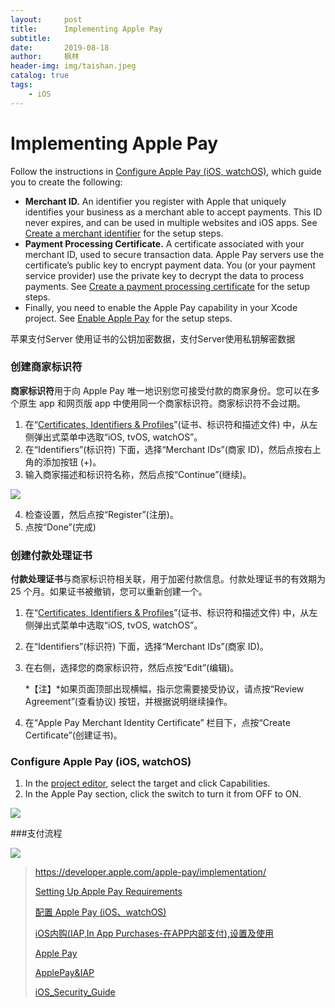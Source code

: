 ```yaml
---
layout:     post
title:      Implementing Apple Pay
subtitle:   
date:       2019-08-18
author:     枫林
header-img: img/taishan.jpeg
catalog: true
tags:
    - iOS
---
```




# Implementing Apple Pay



Follow the instructions in [Configure Apple Pay (iOS, watchOS)](https://help.apple.com/developer-account/#/devb2e62b839), which guide you to create the following:

- **Merchant ID.** An identifier you register with Apple that uniquely identifies your business as a merchant able to accept payments. This ID never expires, and can be used in multiple websites and iOS apps. See [Create a merchant identifier](https://help.apple.com/developer-account/#/devb2e62b839?sub=dev103e030bb) for the setup steps.
- **Payment Processing Certificate.** A certificate associated with your merchant ID, used to secure transaction data. Apple Pay servers use the certificate’s public key to encrypt payment data. You (or your payment service provider) use the private key to decrypt the data to process payments. See [Create a payment processing certificate](https://help.apple.com/developer-account/#/devb2e62b839?sub=devf31990e3f) for the setup steps.
- Finally, you need to enable the Apple Pay capability in your Xcode project. See [Enable Apple Pay](https://help.apple.com/xcode/mac/9.3/#/deva43983eb7?sub=dev44ce8ef13) for the setup steps.

苹果支付Server 使用证书的公钥加密数据，支付Server使用私钥解密数据



### 创建商家标识符

**商家标识符**用于向 Apple Pay 唯一地识别您可接受付款的商家身份。您可以在多个原生 app 和网页版 app 中使用同一个商家标识符。商家标识符不会过期。



1. 在“[Certificates, Identifiers & Profiles](https://developer.apple.com/account/ios/certificate)”(证书、标识符和描述文件) 中，从左侧弹出式菜单中选取“iOS, tvOS, watchOS”。
2. 在“Identifiers”(标识符) 下面，选择“Merchant IDs”(商家 ID)，然后点按右上角的添加按钮 (+)。
3. 输入商家描述和标识符名称，然后点按“Continue”(继续)。

![](https://help.apple.com/developer-account/zh_CN.lproj/Art/i_register_merchant.png)

4. 检查设置，然后点按“Register”(注册)。
5. 点按“Done”(完成)

### 创建付款处理证书

**付款处理证书**与商家标识符相关联，用于加密付款信息。付款处理证书的有效期为 25 个月。如果证书被撤销，您可以重新创建一个。

1. 在“[Certificates, Identifiers & Profiles](https://developer.apple.com/account/ios/certificate)”(证书、标识符和描述文件) 中，从左侧弹出式菜单中选取“iOS, tvOS, watchOS”。

2. 在“Identifiers”(标识符) 下面，选择“Merchant IDs”(商家 ID)。

3. 在右侧，选择您的商家标识符，然后点按“Edit”(编辑)。

   *【注】*如果页面顶部出现横幅，指示您需要接受协议，请点按“Review Agreement”(查看协议) 按钮，并根据说明继续操作。

4. 在“Apple Pay Merchant Identity Certificate” 栏目下，点按“Create Certificate”(创建证书)。



### Configure Apple Pay (iOS, watchOS)

1. In the [project editor](https://help.apple.com/xcode/mac/9.3/#/devdab46c612), select the target and click Capabilities.
2. In the Apple Pay section, click the switch to turn it from OFF to ON.

![](https://help.apple.com/xcode/mac/9.3/en.lproj/Art/ca_enable_apple_pay.png)

###支付流程

![](http://ww4.sinaimg.cn/large/006tNc79ly1g645lt7qoqj31er0u00wx.jpg)







> https://developer.apple.com/apple-pay/implementation/
>
> [Setting Up Apple Pay Requirements](https://developer.apple.com/documentation/passkit/apple_pay/setting_up_apple_pay_requirements?language=objc)
>
> [配置 Apple Pay (iOS、watchOS)](https://help.apple.com/developer-account/#/devb2e62b839?sub=dev103e030bb)
>
> [iOS内购(IAP,In App Purchases-在APP内部支付),设置及使用](https://www.jianshu.com/p/f7bff61e0b31)
>
> [Apple Pay](https://www.jianshu.com/p/8d7b86f1d142)
>
> [ApplePay&IAP](<https://www.jianshu.com/p/f2de9512f212>)
>
> [iOS_Security_Guide](https://www.apple.com/business/docs/site/iOS_Security_Guide.pdf)

